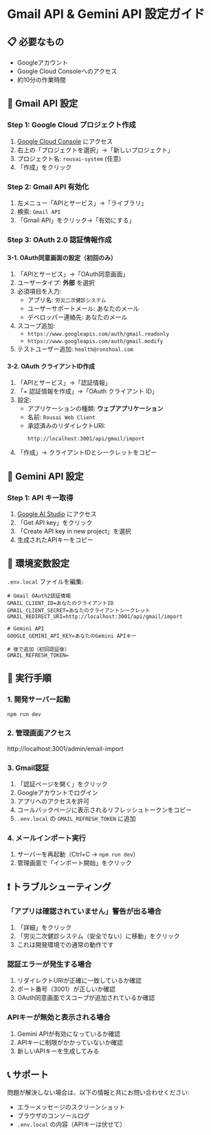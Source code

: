 # Gmail API & Gemini API 設定ガイド

## 📋 必要なもの
- Googleアカウント
- Google Cloud Consoleへのアクセス
- 約10分の作業時間

## 🔧 Gmail API 設定

### Step 1: Google Cloud プロジェクト作成
1. [Google Cloud Console](https://console.cloud.google.com/) にアクセス
2. 右上の「プロジェクトを選択」→「新しいプロジェクト」
3. プロジェクト名: `rousai-system` (任意)
4. 「作成」をクリック

### Step 2: Gmail API 有効化
1. 左メニュー「APIとサービス」→「ライブラリ」
2. 検索: `Gmail API`
3. 「Gmail API」をクリック→「有効にする」

### Step 3: OAuth 2.0 認証情報作成

#### 3-1. OAuth同意画面の設定（初回のみ）
1. 「APIとサービス」→「OAuth同意画面」
2. ユーザータイプ: **外部** を選択
3. 必須項目を入力:
   - アプリ名: `労災二次健診システム`
   - ユーザーサポートメール: あなたのメール
   - デベロッパー連絡先: あなたのメール
4. スコープ追加:
   - `https://www.googleapis.com/auth/gmail.readonly`
   - `https://www.googleapis.com/auth/gmail.modify`
5. テストユーザー追加: `health@ronshoal.com`

#### 3-2. OAuth クライアントID作成
1. 「APIとサービス」→「認証情報」
2. 「+ 認証情報を作成」→「OAuth クライアント ID」
3. 設定:
   - アプリケーションの種類: **ウェブアプリケーション**
   - 名前: `Rousai Web Client`
   - 承認済みのリダイレクトURI: 
     ```
     http://localhost:3001/api/gmail/import
     ```
4. 「作成」→ クライアントIDとシークレットをコピー

## 🤖 Gemini API 設定

### Step 1: API キー取得
1. [Google AI Studio](https://makersuite.google.com/app/apikey) にアクセス
2. 「Get API key」をクリック
3. 「Create API key in new project」を選択
4. 生成されたAPIキーをコピー

## 📝 環境変数設定

`.env.local` ファイルを編集:

```env
# Gmail OAuth2認証情報
GMAIL_CLIENT_ID=あなたのクライアントID
GMAIL_CLIENT_SECRET=あなたのクライアントシークレット
GMAIL_REDIRECT_URI=http://localhost:3001/api/gmail/import

# Gemini API
GOOGLE_GEMINI_API_KEY=あなたのGemini APIキー

# 後で追加（初回認証後）
GMAIL_REFRESH_TOKEN=
```

## 🚀 実行手順

### 1. 開発サーバー起動
```bash
npm run dev
```

### 2. 管理画面アクセス
http://localhost:3001/admin/email-import

### 3. Gmail認証
1. 「認証ページを開く」をクリック
2. Googleアカウントでログイン
3. アプリへのアクセスを許可
4. コールバックページに表示されるリフレッシュトークンをコピー
5. `.env.local` の `GMAIL_REFRESH_TOKEN` に追加

### 4. メールインポート実行
1. サーバーを再起動（Ctrl+C → `npm run dev`）
2. 管理画面で「インポート開始」をクリック

## ❗ トラブルシューティング

### 「アプリは確認されていません」警告が出る場合
1. 「詳細」をクリック
2. 「労災二次健診システム（安全でない）に移動」をクリック
3. これは開発環境での通常の動作です

### 認証エラーが発生する場合
1. リダイレクトURIが正確に一致しているか確認
2. ポート番号（3001）が正しいか確認
3. OAuth同意画面でスコープが追加されているか確認

### APIキーが無効と表示される場合
1. Gemini APIが有効になっているか確認
2. APIキーに制限がかかっていないか確認
3. 新しいAPIキーを生成してみる

## 📞 サポート

問題が解決しない場合は、以下の情報と共にお問い合わせください:
- エラーメッセージのスクリーンショット
- ブラウザのコンソールログ
- `.env.local` の内容（APIキーは伏せて）